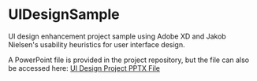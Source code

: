 # UIDesignSample
UI design enhancement project sample using Adobe XD and Jakob Nielsen's usability heuristics for user interface design.

A PowerPoint file is provided in the project repository, but the file can also be accessed here: <a href="https://github.com/ffm5113/UIDesignSample/blob/main/Forrest_Moulin_Blueskysea_UI_Enhancement_Group_Project.pptx?raw=true">UI Design Project PPTX File</a>
